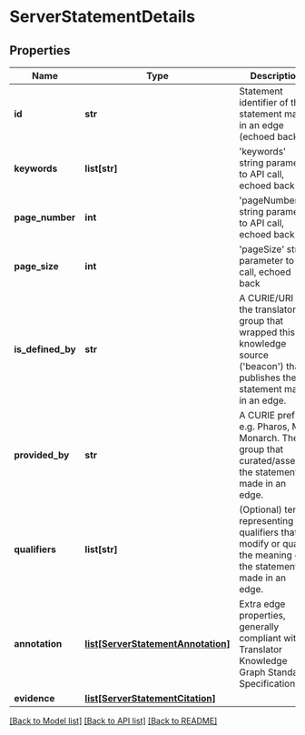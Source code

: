 # ServerStatementDetails

## Properties
Name | Type | Description | Notes
------------ | ------------- | ------------- | -------------
**id** | **str** | Statement identifier of the statement made in an edge (echoed back)  | [optional] 
**keywords** | **list[str]** | &#39;keywords&#39; string parameter to API call, echoed back  | [optional] 
**page_number** | **int** | &#39;pageNumber&#39; string parameter to API call, echoed back  | [optional] 
**page_size** | **int** | &#39;pageSize&#39; string parameter to API call, echoed back  | [optional] 
**is_defined_by** | **str** | A CURIE/URI for the translator group that wrapped this knowledge source (&#39;beacon&#39;) that publishes the statement made in an edge.  | [optional] 
**provided_by** | **str** | A CURIE prefix, e.g. Pharos, MGI, Monarch. The group that curated/asserted the statement made in an edge.  | [optional] 
**qualifiers** | **list[str]** | (Optional) terms representing qualifiers that modify or qualify the meaning of the statement made in an edge.  | [optional] 
**annotation** | [**list[ServerStatementAnnotation]**](ServerStatementAnnotation.md) | Extra edge properties, generally compliant with Translator Knowledge Graph Standard Specification  | [optional] 
**evidence** | [**list[ServerStatementCitation]**](ServerStatementCitation.md) |  | [optional] 

[[Back to Model list]](../README.md#documentation-for-models) [[Back to API list]](../README.md#documentation-for-api-endpoints) [[Back to README]](../README.md)


